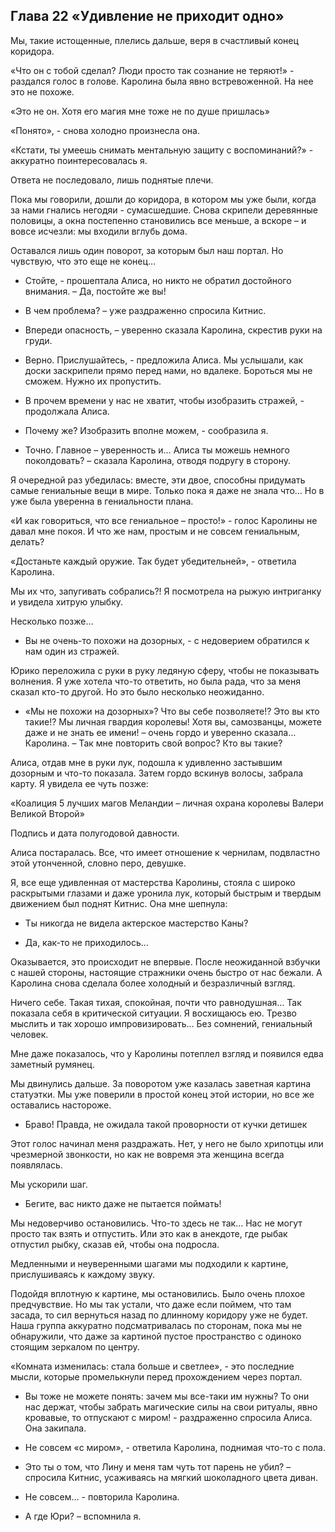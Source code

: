 ## Глава 22 «Удивление не приходит одно»

Мы, такие истощенные, плелись дальше, веря в счастливый конец коридора.

«Что он с тобой сделал? Люди просто так сознание не теряют!» - раздался голос в голове. Каролина была явно
встревоженной. На нее это не похоже.

«Это не он. Хотя его магия мне тоже не по душе пришлась»

«Понято», - снова холодно произнесла она.

«Кстати, ты умеешь снимать ментальную защиту с воспоминаний?» - аккуратно поинтересовалась я.

Ответа не последовало, лишь поднятые плечи.

Пока мы говорили, дошли до коридора, в котором мы уже были, когда за нами гнались негодяи - сумасшедшие. Снова скрипели
деревянные половицы, а окна постепенно становились все меньше, а вскоре – и вовсе исчезли: мы входили вглубь дома.

Оставался лишь один поворот, за которым был наш портал. Но чувствую, что это еще не конец…

- Стойте, - прошептала Алиса, но никто не обратил достойного внимания. – Да, постойте же вы!

- В чем проблема? – уже раздраженно спросила Китнис.

- Впереди опасность, – уверенно сказала Каролина, скрестив руки на груди.

- Верно. Прислушайтесь, - предложила Алиса. Мы услышали, как доски заскрипели прямо перед нами, но вдалеке. Бороться мы
  не сможем. Нужно их пропустить.

- В прочем времени у нас не хватит, чтобы изобразить стражей, - продолжала Алиса.

- Почему же? Изобразить вполне можем, - сообразила я.

- Точно. Главное – уверенность и… Алиса ты можешь немного поколдовать? – сказала Каролина, отводя подругу в сторону.

Я очередной раз убедилась: вместе, эти двое, способны придумать самые гениальные вещи в мире. Только пока я даже не
знала что… Но в уже была уверенна в гениальности плана.

«И как говориться, что все гениальное – просто!» - голос Каролины не давал мне покоя. И что же нам, простым и не совсем
гениальным, делать?

«Достаньте каждый оружие. Так будет убедительней», - ответила Каролина.

Мы их что, запугивать собрались?! Я посмотрела на рыжую интриганку и увидела хитрую улыбку.

Несколько позже…

- Вы не очень-то похожи на дозорных, - с недоверием обратился к нам один из стражей.

Юрико переложила с руки в руку ледяную сферу, чтобы не показывать волнения. Я уже хотела что-то ответить, но была рада,
что за меня сказал кто-то другой. Но это было несколько неожиданно.

- «Мы не похожи на дозорных»? Что вы себе позволяете!? Это вы кто такие!? Мы личная гвардия королевы! Хотя вы,
  самозванцы, можете даже и не знать ее имени! – очень гордо и уверенно сказала… Каролина. – Так мне повторить свой
  вопрос? Кто вы такие?

Алиса, отдав мне в руки лук, подошла к удивленно застывшим дозорным и что-то показала. Затем гордо вскинув волосы,
забрала карту. Я увидела ее чуть позже:

«Коалиция 5 лучших магов Меландии – личная охрана королевы Валери Великой Второй»

Подпись и дата полугодовой давности.

Алиса постаралась. Все, что имеет отношение к чернилам, подвластно этой утонченной, словно перо, девушке.

Я, все еще удивленная от мастерства Каролины, стояла с широко раскрытыми глазами и даже уронила лук, который быстрым и
твердым движением был поднят Китнис. Она мне шепнула:

- Ты никогда не видела актерское мастерство Каны?

- Да, как-то не приходилось…

Оказывается, это происходит не впервые. После неожиданной взбучки с нашей стороны, настоящие стражники очень быстро от
нас бежали. А Каролина снова сделала более холодный и безразличный взгляд.

Ничего себе. Такая тихая, спокойная, почти что равнодушная… Так показала себя в критической ситуации. Я восхищаюсь ею.
Трезво мыслить и так хорошо импровизировать… Без сомнений, гениальный человек.

Мне даже показалось, что у Каролины потеплел взгляд и появился едва заметный румянец.

Мы двинулись дальше. За поворотом уже казалась заветная картина статуэтки. Мы уже поверили в простой конец этой истории,
но все же оставались настороже.

- Браво! Правда, не ожидала такой проворности от кучки детишек

Этот голос начинал меня раздражать. Нет, у него не было хрипотцы или чрезмерной звонкости, но как не вовремя эта женщина
всегда появлялась.

Мы ускорили шаг.

- Бегите, вас никто даже не пытается поймать!

Мы недоверчиво остановились. Что-то здесь не так… Нас не могут просто так взять и отпустить. Или это как в анекдоте, где
рыбак отпустил рыбку, сказав ей, чтобы она подросла.

Медленными и неуверенными шагами мы подходили к картине, прислушиваясь к каждому звуку.

Подойдя вплотную к картине, мы остановились. Было очень плохое предчувствие. Но мы так устали, что даже если поймем, что
там засада, то сил вернуться назад по длинному коридору уже не будет. Наша группа аккуратно подсматривалась по сторонам,
пока мы не обнаружили, что даже за картиной пустое пространство с одиноко стоящим зеркалом по центру.

«Комната изменилась: стала больше и светлее», - это последние мысли, которые промелькнули перед прохождением через
портал.

- Вы тоже не можете понять: зачем мы все-таки им нужны? То они нас держат, чтобы забрать магические силы на свои
  ритуалы, явно кровавые, то отпускают с миром! - раздраженно спросила Алиса. Она закипала.

- Не совсем «с миром», - ответила Каролина, поднимая что-то с пола.

- Это ты о том, что Лину и меня там чуть тот парень не убил? – спросила Китнис, усаживаясь на мягкий шоколадного цвета
  диван.

- Не совсем… - повторила Каролина.

- А где Юри? – вспомнила я.
